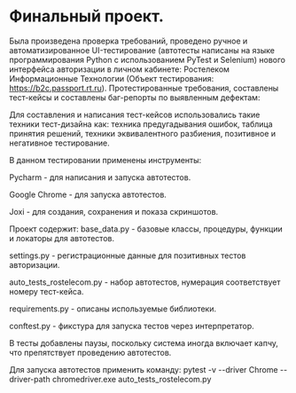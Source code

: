 # Финальный проект.
Была произведена проверка требований, проведено ручное и автоматизированное UI-тестирование 
(автотесты написаны на языке программирования Python с использованием PyTest и Selenium) нового интерфейса авторизации в личном кабинете: 
Ростелеком Информационные Технологии (Объект тестирования: https://b2c.passport.rt.ru).
Протестированные требования, составлены тест-кейсы и составлены баг-репорты по выявленным дефектам:

Для составления и написания тест-кейсов использовались такие техники тест-дизайна как:
техника предугадывания ошибок, таблица принятия решений, техники эквивалентного разбиения, позитивное и негативное тестирование.

В данном тестировании применены инструменты:

Pycharm - для написания и запуска автотестов.

Google Chrome - для запуска автотестов.

Joxi - для создания, сохранения и показа скриншотов.

   Проект содержит:
base_data.py - базовые классы, процедуры, функции и локаторы для автотестов.

settings.py - регистрационные данные для позитивных тестов авторизации.

auto_tests_rostelecom.py - набор автотестов, нумерация соответствует номеру тест-кейса.

requirements.py - описаны используемые библиотеки.

conftest.py - фикстура для запуска тестов через интерпретатор.


В тесты добавлены паузы, поскольку система иногда включает капчу, что препятствует проведению автотестов.

Для запуска автотестов применить команду: pytest -v --driver Chrome --driver-path chromedriver.exe auto_tests_rostelecom.py

